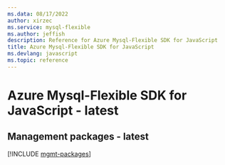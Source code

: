 ```yaml
---
ms.data: 08/17/2022
author: xirzec
ms.service: mysql-flexible
ms.author: jeffish
description: Reference for Azure Mysql-Flexible SDK for JavaScript
title: Azure Mysql-Flexible SDK for JavaScript
ms.devlang: javascript
ms.topic: reference
---
```

# Azure Mysql-Flexible SDK for JavaScript - latest

## Management packages - latest
[!INCLUDE [mgmt-packages](mysql-flexible-mgmt-index.md)]